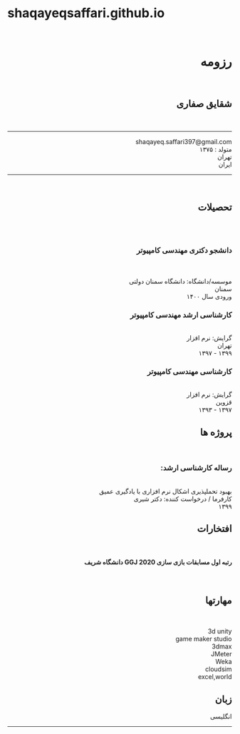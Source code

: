 # shaqayeqsaffari.github.io

<div dir="rtl">
<br/> 

# رزومه

<br/> 

## شقایق صفاری
<br/> 

-------------------     ----------------------------
 <div dir="rtl">
 shaqayeq.saffari397@gmail.com 
 <br/> 
 متولد : ۱۳۷۵           
 <br/>           
 تهران            
 <br/>               
 ایران        
 <br/> 
</div>
 
-------------------     ----------------------------
<br/> 

## تحصیلات
<br/> 


<br/> 

### دانشجو دکتری مهندسی کامپیوتر
 <br/> 
<br/> 
موسسه/دانشگاه: دانشگاه سمنان دولتی
<br/> 
سمنان
<br/> 
ورودی سال ۱۴۰۰
<br/> 

### کارشناسی ارشد مهندسی کامپیوتر
<br/> 
گرایش: نرم افزار
<br/> 
تهران
<br/> 
۱۳۹۹ - ۱۳۹۷
<br/> 

### کارشناسی مهندسی کامپیوتر
<br/> 
گرایش: نرم افزار
<br/> 
قزوین
<br/> 
۱۳۹۷ - ۱۳۹۳
<br/> 


## پروژه ها
<br/> 


### رساله کارشناسی ارشد: 
<br/> 
بهبود تحملپذیری اشکال نرم افزاری با یادگیری عمیق
<br/> 
کارفرما / درخواست کننده: دکتر شیری
<br/> 
۱۳۹۹
<br/> 


## افتخارات
<br/> 

#### رتبه اول مسابقات بازی سازی 2020 GGJ دانشگاه شریف
<br/> 

## مهارتها
<br/> 


3d unity 
<br/> 
game maker studio 
<br/> 
3dmax
<br/> 
JMeter
<br/> 
Weka 
<br/> 
cloudsim 
<br/> 
excel,world 
<br/> 



## زبان

انگلیسی
-------------------     ----------------------------
